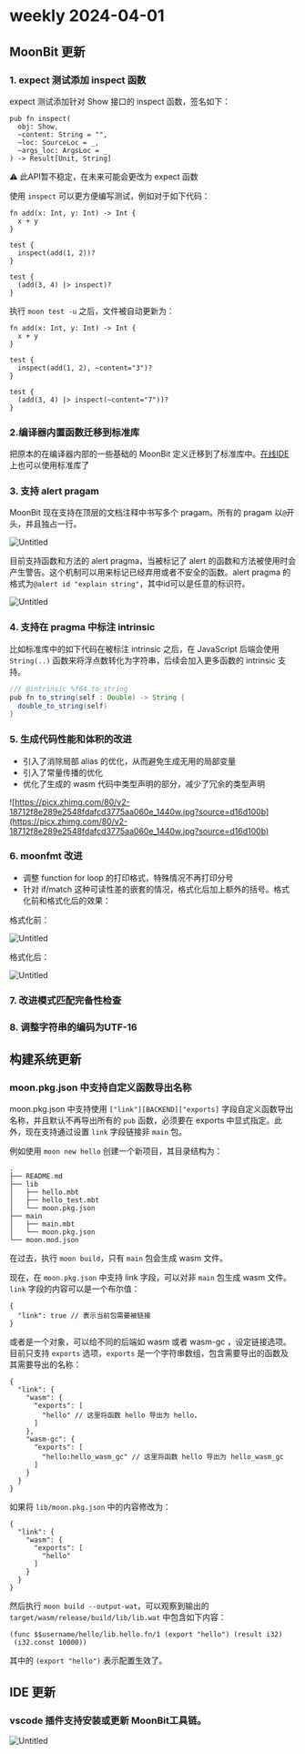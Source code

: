 # weekly 2024-04-01
## **MoonBit 更新**

### **1. expect 测试添加 inspect 函数**

expect 测试添加针对 Show 接口的 inspect 函数，签名如下：

```moonbit
pub fn inspect(
  obj: Show,
  ~content: String = "",
  ~loc: SourceLoc = _,
  ~args_loc: ArgsLoc = _
) -> Result[Unit, String]

```

⚠️ 此API暂不稳定，在未来可能会更改为 expect 函数

使用 `inspect` 可以更方便编写测试，例如对于如下代码：

```moonbit
fn add(x: Int, y: Int) -> Int {
  x + y
}

test {
  inspect(add(1, 2))?
}

test {
  (add(3, 4) |> inspect)?
}

```

执行 `moon test -u` 之后，文件被自动更新为：

```moonbit
fn add(x: Int, y: Int) -> Int {
  x + y
}

test {
  inspect(add(1, 2), ~content="3")?
}

test {
  (add(3, 4) |> inspect(~content="7"))?
}

```

### **2.编译器内置函数迁移到标准库**

把原本的在编译器内部的一些基础的 MoonBit 定义迁移到了标准库中。[在线IDE](http://try.moonbitlang.cn/)上也可以使用标准库了

### **3. 支持 alert pragam**

MoonBit 现在支持在顶层的文档注释中书写多个 pragam。所有的 pragam 以`@`开头，并且独占一行。

![Untitled](./Untitled.png)

目前支持函数和方法的 alert pragma，当被标记了 alert 的函数和方法被使用时会产生警告。这个机制可以用来标记已经弃用或者不安全的函数。alert pragma 的格式为`@alert id "explain string"`，其中id可以是任意的标识符。

![Untitled](./Untitled%201.png)

### **4. 支持在 pragma 中标注 intrinsic**

比如标准库中的如下代码在被标注 intrinsic 之后，在 JavaScript 后端会使用 `String(..)` 函数来将浮点数转化为字符串，后续会加入更多函数的 intrinsic 支持。

```java
/// @intrinsic %f64.to_string
pub fn to_string(self : Double) -> String {
  double_to_string(self)
}
```

### **5. 生成代码性能和体积的改进**

- 引入了消除局部 alias 的优化，从而避免生成无用的局部变量
- 引入了常量传播的优化
- 优化了生成的 wasm 代码中类型声明的部分，减少了冗余的类型声明

![https://picx.zhimg.com/80/v2-18712f8e289e2548fdafcd3775aa060e_1440w.jpg?source=d16d100b](https://picx.zhimg.com/80/v2-18712f8e289e2548fdafcd3775aa060e_1440w.jpg?source=d16d100b)

### **6. moonfmt 改进**

- 调整 function for loop 的打印格式，特殊情况不再打印分号
- 针对 if/match 这种可读性差的嵌套的情况，格式化后加上额外的括号。格式化前和格式化后的效果：

格式化前：

![Untitled](./Untitled%202.png)

格式化后：

![Untitled](./Untitled%203.png)

### **7. 改进模式匹配完备性检查**

### **8. 调整字符串的编码为UTF-16**

## **构建系统更新**

### **moon.pkg.json 中支持自定义函数导出名称**

moon.pkg.json 中支持使用 `["link"][BACKEND]["exports]` 字段自定义函数导出名称，并且默认不再导出所有的 `pub` 函数，必须要在 exports 中显式指定。此外，现在支持通过设置 `link` 字段链接非 `main` 包。

例如使用 `moon new hello` 创建一个新项目，其目录结构为：

```moonbit
.
├── README.md
├── lib
│   ├── hello.mbt
│   ├── hello_test.mbt
│   └── moon.pkg.json
├── main
│   ├── main.mbt
│   └── moon.pkg.json
└── moon.mod.json

```

在过去，执行 `moon build`，只有 `main` 包会生成 wasm 文件。

现在，在 `moon.pkg.json` 中支持 link 字段，可以对非 `main` 包生成 wasm 文件。`link` 字段的内容可以是一个布尔值：

```moonbit
{
  "link": true // 表示当前包需要被链接
}

```

或者是一个对象，可以给不同的后端如 wasm 或者 wasm-gc ，设定链接选项。目前只支持 `exports` 选项，`exports` 是一个字符串数组，包含需要导出的函数及其需要导出的名称：

```moonbit
{
  "link": {
    "wasm": {
      "exports": [
        "hello" // 这里将函数 hello 导出为 hello，
      ]
    },
    "wasm-gc": {
      "exports": [
        "hello:hello_wasm_gc" // 这里将函数 hello 导出为 hello_wasm_gc
      ]
    }
  }
}

```

如果将 `lib/moon.pkg.json` 中的内容修改为：

```moonbit
{
  "link": {
    "wasm": {
      "exports": [
        "hello"
      ]
    }
  }
}

```

然后执行 `moon build --output-wat`，可以观察到输出的 `target/wasm/release/build/lib/lib.wat` 中包含如下内容：

```moonbit
(func $$username/hello/lib.hello.fn/1 (export "hello") (result i32)
 (i32.const 10000))

```

其中的 `(export "hello")` 表示配置生效了。

## **IDE 更新**

### **vscode 插件支持安装或更新 MoonBit工具链。**

![Untitled](./Untitled%204.png)

